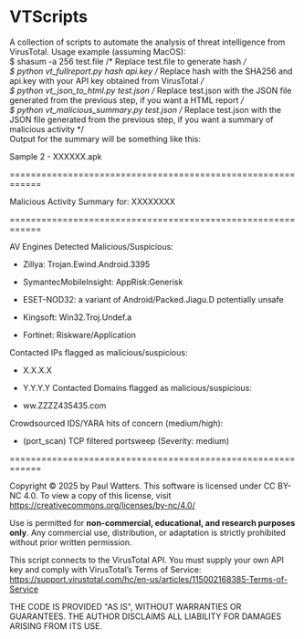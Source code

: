 # VTScripts
A collection of scripts to automate the analysis of threat intelligence from VirusTotal.
Usage example (assuming MacOS):<br>
$ shasum -a 256 test.file        /* Replace test.file to generate hash */<br>
$ python vt_fullreport.py hash api.key /* Replace hash with the SHA256 and api.key with your API key obtained from VirusTotal */<br>
$ python vt_json_to_html.py test.json /* Replace test.json with the JSON file generated from the previous step, if you want a HTML report */<br>
$ python vt_malicious_summary.py test.json /* Replace test.json with the JSON file generated from the previous step, if you want a summary of malicious activity */<br>
Output for the summary will be something like this:<br>

Sample 2 - XXXXXX.apk 

============================================================

Malicious Activity Summary for: XXXXXXXX

============================================================

AV Engines Detected Malicious/Suspicious:

- Zillya: Trojan.Ewind.Android.3395

- SymantecMobileInsight: AppRisk:Generisk

- ESET-NOD32: a variant of Android/Packed.Jiagu.D potentially unsafe

- Kingsoft: Win32.Troj.Undef.a

- Fortinet: Riskware/Application

Contacted IPs flagged as malicious/suspicious:

- X.X.X.X

- Y.Y.Y.Y
Contacted Domains flagged as malicious/suspicious:
- ww.ZZZZ435435.com

Crowdsourced IDS/YARA hits of concern (medium/high):

- (port_scan) TCP filtered portsweep (Severity: medium)

============================================================

Copyright © 2025 by Paul Watters. This software is licensed under CC BY-NC 4.0. To view a copy of this license, visit https://creativecommons.org/licenses/by-nc/4.0/

Use is permitted for **non-commercial, educational, and research purposes only**. Any commercial use, distribution, or adaptation is strictly prohibited without prior written permission.

This script connects to the VirusTotal API. You must supply your own API key and comply with VirusTotal’s Terms of Service:
https://support.virustotal.com/hc/en-us/articles/115002168385-Terms-of-Service

THE CODE IS PROVIDED "AS IS", WITHOUT WARRANTIES OR GUARANTEES. THE AUTHOR DISCLAIMS ALL LIABILITY FOR DAMAGES ARISING FROM ITS USE.


